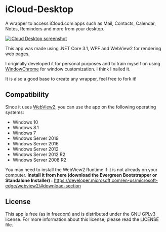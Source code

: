 # iCloud-Desktop

A wrapper to access iCloud.com apps such as Mail, Contacts, Calendar, Notes, Reminders and more from your desktop.

[![iCloud Desktop screenshot](https://imgur.com/K6nWbCV.png)](https://imgur.com/tC1HyTj.png)

This app was made using .NET Core 3.1, WPF and WebView2 for rendering web pages.

I originally developed it for personal purposes and to train myself on using [WindowChrome](https://docs.microsoft.com/en-us/dotnet/api/system.windows.shell.windowchrome) for window customization. I think I nailed it.

It is also a good base to create any wrapper, feel free to fork it!

## Compatibility
Since it uses [WebView2](https://developer.microsoft.com/en-us/microsoft-edge/webview2/), you can use the app on the following operating systems:
- Windows 10
- Windows 8.1
- Windows 7
- Windows Server 2019
- Windows Server 2016
- Windows Server 2012
- Windows Server 2012 R2
- Windows Server 2008 R2

You may need to install the WebView2 Runtime if it is not already on your computer.
**Install it from here (download the Evergreen Bootstrapper or Standalone Installer) :** https://developer.microsoft.com/en-us/microsoft-edge/webview2/#download-section

## License
This app is free (as in freedom) and is distributed under the GNU GPLv3 license. For more information about this license, please read the LICENSE file.
